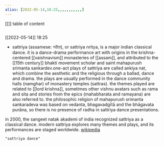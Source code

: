 ```yaml
---
alias: [2022-05-14,18:25,,,,,,,,,,,]
---
```

[[]]
table of content
```toc
```

[[2022-05-14]] 18:25
- sattriya (assamese: সত্ৰীয়া), or sattriya  nritya, is a major indian classical dance. it is a dance-drama performance art with origins in the krishna-centered [[vaishnavism]] monasteries of [[assam]], and attributed to the [[15th century]] bhakti movement scholar and saint mahapurush srimanta sankardev.one-act plays of sattriya are called ankiya nat, which combine the aesthetic and the religious through a ballad, dance and drama. the plays are usually performed in the dance community halls (namghar) of monastery temples (sattras). the themes played are related to [[lord krishna]], sometimes other vishnu avatars such as rama and sita  and stories from the epics (mahabharata and ramayana) are also referred to. the philosophic religion of mahapurush srimanta sankaradeva was based on vedanta, bhagavadgītā and the bhāgavata purāna, so there is no presence of radha in sattriya dance presentations.

in 2000, the sangeet natak akademi of india recognized sattriya as a classical dance.  modern sattriya explores many themes and plays, and its performances are staged worldwide.
[wikipedia](https://en.wikipedia.org/wiki/sattriya)
```query
"sattriya dance"
```